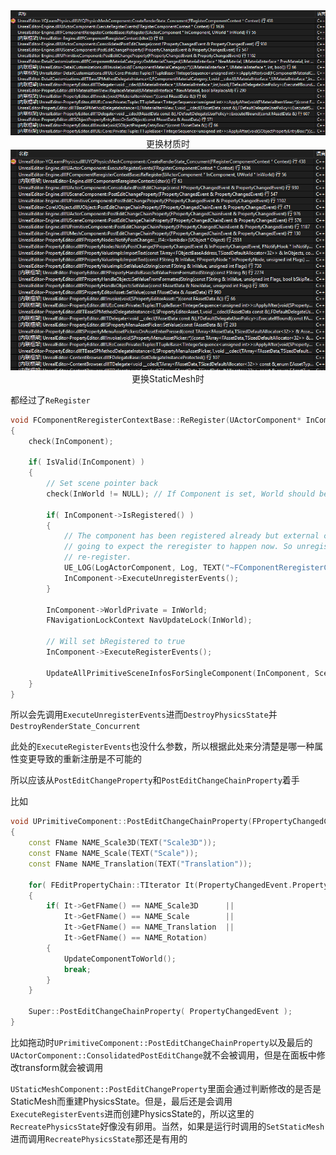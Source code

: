 <div align=center><img src="../../../img/UPrimitiveComponent/CreateRenderState.png"><div>更换材质时</div></div>   

<div align=center><img src="../../../img/UPrimitiveComponent/CreateRenderState-ChangeStaticMesh.png"><div>更换StaticMesh时</div></div>   


都经过了`ReRegister`  
```cpp
void FComponentReregisterContextBase::ReRegister(UActorComponent* InComponent, UWorld* InWorld)
{
	check(InComponent);
		
	if( IsValid(InComponent) )
	{
		// Set scene pointer back
		check(InWorld != NULL); // If Component is set, World should be too (see logic in constructor)

		if( InComponent->IsRegistered() )
		{
			// The component has been registered already but external code is
			// going to expect the reregister to happen now. So unregister and
			// re-register.
			UE_LOG(LogActorComponent, Log, TEXT("~FComponentReregisterContext: (%s) Component already registered."), *InComponent->GetPathName());
			InComponent->ExecuteUnregisterEvents();
		}

		InComponent->WorldPrivate = InWorld;
		FNavigationLockContext NavUpdateLock(InWorld);

		// Will set bRegistered to true
		InComponent->ExecuteRegisterEvents();

		UpdateAllPrimitiveSceneInfosForSingleComponent(InComponent, ScenesToUpdateAllPrimitiveSceneInfos);
	}
}
```

所以会先调用`ExecuteUnregisterEvents`进而`DestroyPhysicsState`并`DestroyRenderState_Concurrent`   

此处的`ExecuteRegisterEvents`也没什么参数，所以根据此处来分清楚是哪一种属性变更导致的重新注册是不可能的   

所以应该从`PostEditChangeProperty`和`PostEditChangeChainProperty`着手  

比如  
```cpp
void UPrimitiveComponent::PostEditChangeChainProperty(FPropertyChangedChainEvent& PropertyChangedEvent)
{
	const FName NAME_Scale3D(TEXT("Scale3D"));
	const FName NAME_Scale(TEXT("Scale"));
	const FName NAME_Translation(TEXT("Translation"));

	for( FEditPropertyChain::TIterator It(PropertyChangedEvent.PropertyChain.GetHead()); It; ++It )
	{
		if( It->GetFName() == NAME_Scale3D		||
			It->GetFName() == NAME_Scale		||
			It->GetFName() == NAME_Translation	||
			It->GetFName() == NAME_Rotation)
		{
			UpdateComponentToWorld();
			break;
		}
	}

	Super::PostEditChangeChainProperty( PropertyChangedEvent );
}
```

比如拖动时`UPrimitiveComponent::PostEditChangeChainProperty`以及最后的`UActorComponent::ConsolidatedPostEditChange`就不会被调用，但是在面板中修改transform就会被调用   



`UStaticMeshComponent::PostEditChangeProperty`里面会通过判断修改的是否是StaticMesh而重建PhysicsState。但是，最后还是会调用`ExecuteRegisterEvents`进而创建PhysicsState的，所以这里的`RecreatePhysicsState`好像没有卵用。当然，如果是运行时调用的`SetStaticMesh`进而调用`RecreatePhysicsState`那还是有用的    